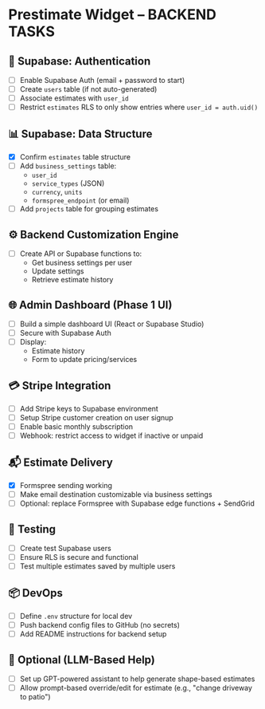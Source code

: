 # Prestimate Widget – BACKEND TASKS

## 🔐 Supabase: Authentication
- [ ] Enable Supabase Auth (email + password to start)
- [ ] Create `users` table (if not auto-generated)
- [ ] Associate estimates with `user_id`
- [ ] Restrict `estimates` RLS to only show entries where `user_id = auth.uid()`

## 📊 Supabase: Data Structure
- [x] Confirm `estimates` table structure
- [ ] Add `business_settings` table:
  - `user_id`
  - `service_types` (JSON)
  - `currency`, `units`
  - `formspree_endpoint` (or email)
- [ ] Add `projects` table for grouping estimates

## ⚙️ Backend Customization Engine
- [ ] Create API or Supabase functions to:
  - Get business settings per user
  - Update settings
  - Retrieve estimate history

## 🌐 Admin Dashboard (Phase 1 UI)
- [ ] Build a simple dashboard UI (React or Supabase Studio)
- [ ] Secure with Supabase Auth
- [ ] Display:
  - Estimate history
  - Form to update pricing/services

## 💳 Stripe Integration
- [ ] Add Stripe keys to Supabase environment
- [ ] Setup Stripe customer creation on user signup
- [ ] Enable basic monthly subscription
- [ ] Webhook: restrict access to widget if inactive or unpaid

## 📬 Estimate Delivery
- [x] Formspree sending working
- [ ] Make email destination customizable via business settings
- [ ] Optional: replace Formspree with Supabase edge functions + SendGrid

## 🧪 Testing
- [ ] Create test Supabase users
- [ ] Ensure RLS is secure and functional
- [ ] Test multiple estimates saved by multiple users

## 📦 DevOps
- [ ] Define `.env` structure for local dev
- [ ] Push backend config files to GitHub (no secrets)
- [ ] Add README instructions for backend setup

## 🧠 Optional (LLM-Based Help)
- [ ] Set up GPT-powered assistant to help generate shape-based estimates
- [ ] Allow prompt-based override/edit for estimate (e.g., "change driveway to patio")
